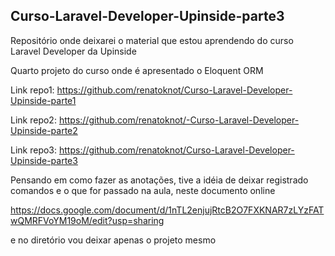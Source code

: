## Curso-Laravel-Developer-Upinside-parte3

Repositório onde deixarei o material que estou aprendendo do curso Laravel Developer da Upinside

Quarto projeto do curso onde é apresentado o Eloquent ORM

Link repo1: https://github.com/renatoknot/Curso-Laravel-Developer-Upinside-parte1

Link repo2: https://github.com/renatoknot/-Curso-Laravel-Developer-Upinside-parte2

Link repo3: https://github.com/renatoknot/Curso-Laravel-Developer-Upinside-parte3

Pensando em como fazer as anotações, tive a idéia de deixar registrado comandos e o que for passado na aula, neste documento online

https://docs.google.com/document/d/1nTL2enjujRtcB2O7FXKNAR7zLYzFATwQMRFVoYM19oM/edit?usp=sharing

e no diretório vou deixar apenas o projeto mesmo
